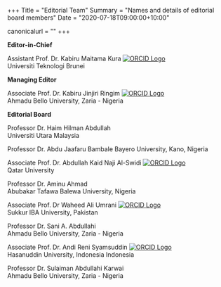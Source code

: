 +++
Title = "Editorial Team"
Summary = "Names and details of editorial board members"
Date = "2020-07-18T09:00:00+10:00"

canonicalurl = ""
+++

**Editor-in-Chief**

Assistant Prof. Dr. Kabiru Maitama Kura [![ORCID Logo](/img/orcid.png)](https://orcid.org/0000-0001-7863-2604)  
Universiti Teknologi Brunei

**Managing Editor**

Associate Prof. Dr. Kabiru Jinjiri Ringim [![ORCID Logo](/img/orcid.png)](https://orcid.org/0000-0002-4708-231X)       
Ahmadu Bello University, Zaria - Nigeria

**Editorial Board**

Professor Dr. Haim Hilman Abdullah             
Universiti Utara Malaysia

Professor Dr. Abdu Jaafaru Bambale
Bayero University, Kano, Nigeria

Associate Prof. Dr. Abdullah Kaid Naji Al-Swidi [![ORCID Logo](/img/orcid.png)](https://orcid.org/0000-0002-1718-0269)                         
Qatar University

Professor Dr. Aminu Ahmad          
Abubakar Tafawa Balewa University, Nigeria

Associate Prof. Dr Waheed Ali Umrani [![ORCID Logo](/img/orcid.png)](https://orcid.org/0000-0001-9835-3979)                          
Sukkur IBA University, Pakistan

Professor Dr. Sani A. Abdullahi       
Ahmadu Bello University, Zaria - Nigeria

Associate Prof. Dr. Andi Reni Syamsuddin [![ORCID Logo](/img/orcid.png)](https://orcid.org/0000-0001-9835-3979)                          
Hasanuddin University, Indonesia Indonesia

Professor Dr. Sulaiman Abdullahi Karwai       
Ahmadu Bello University, Zaria - Nigeria
